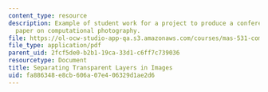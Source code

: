 ```yaml
---
content_type: resource
description: Example of student work for a project to produce a conference quality
  paper on computational photography.
file: https://ol-ocw-studio-app-qa.s3.amazonaws.com/courses/mas-531-computational-camera-and-photography-fall-2009/fa886348e8cb606a07e406329d1ae2d6_MITMAS_531F09_proj1_paper.pdf
file_type: application/pdf
parent_uid: 2fcf5de0-b2b1-19ca-33d1-c6ff7c739036
resourcetype: Document
title: Separating Transparent Layers in Images
uid: fa886348-e8cb-606a-07e4-06329d1ae2d6
---
```

